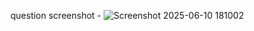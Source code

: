 question screenshot - ![Screenshot 2025-06-10 181002](https://github.com/user-attachments/assets/91cc12aa-e714-4ac0-8842-fe1a249971a6)

